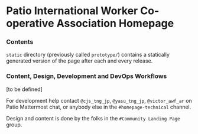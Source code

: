 # Patio International Worker Co-operative Association Homepage

### Contents

`static` directory (previously called `prototype/`) contains a statically generated version of the page after each and every release.

### Content, Design, Development and DevOps Workflows

[to be defined]

For development help contact `@cjs_tng_jp`, `@yasu_tng_jp`, `@victor_awf_ar` on Patio Mattermost chat, or anybody else in the `#homepage-technical` channel.

Design and content is done by the folks in the `#Community Landing Page` group.
